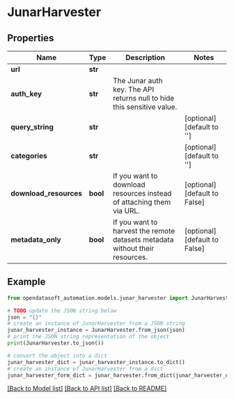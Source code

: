 # JunarHarvester


## Properties

Name | Type | Description | Notes
------------ | ------------- | ------------- | -------------
**url** | **str** |  | 
**auth_key** | **str** | The Junar auth key. The API returns null to hide this sensitive value. | 
**query_string** | **str** |  | [optional] [default to '']
**categories** | **str** |  | [optional] [default to '']
**download_resources** | **bool** | If you want to download resources instead of attaching them via URL. | [optional] [default to False]
**metadata_only** | **bool** | If you want to harvest the remote datasets metadata without their resources. | [optional] [default to False]

## Example

```python
from opendatasoft_automation.models.junar_harvester import JunarHarvester

# TODO update the JSON string below
json = "{}"
# create an instance of JunarHarvester from a JSON string
junar_harvester_instance = JunarHarvester.from_json(json)
# print the JSON string representation of the object
print(JunarHarvester.to_json())

# convert the object into a dict
junar_harvester_dict = junar_harvester_instance.to_dict()
# create an instance of JunarHarvester from a dict
junar_harvester_form_dict = junar_harvester.from_dict(junar_harvester_dict)
```
[[Back to Model list]](../README.md#documentation-for-models) [[Back to API list]](../README.md#documentation-for-api-endpoints) [[Back to README]](../README.md)


